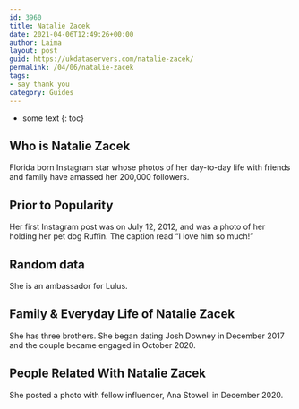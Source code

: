 ```yaml
---
id: 3960
title: Natalie Zacek
date: 2021-04-06T12:49:26+00:00
author: Laima
layout: post
guid: https://ukdataservers.com/natalie-zacek/
permalink: /04/06/natalie-zacek
tags:
- say thank you
category: Guides
---
```


* some text
{: toc}


## Who is Natalie Zacek
                  
                  
                  
Florida born Instagram star whose photos of her day-to-day life with friends and family have amassed her 200,000 followers. 
                  
              
            
              
            
                
                
                
## Prior to Popularity
                  
                  
                  
Her first Instagram post was on July 12, 2012, and was a photo of her holding her pet dog Ruffin. The caption read &#8220;I love him so much!&#8221; 
                  
              
            
              
            
                
                
                
## Random data
                  
                  
                  
She is an ambassador for Lulus. 
                  
              
            
              
            
                
                
                
## Family & Everyday Life of Natalie Zacek
                  
                  
                  
She has three brothers. She began dating Josh Downey in December 2017 and the couple became engaged in October 2020.
                  
              
            
              
            
                
                
                
## People Related With Natalie Zacek
                  
                  
                  
She posted a photo with fellow influencer, Ana Stowell in December 2020.
                  
              
            
              
            
                
              
            
              
              
            
            
              
            
          
          
          